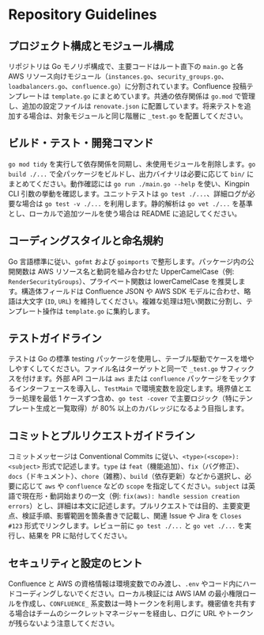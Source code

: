 # Repository Guidelines

## プロジェクト構成とモジュール構成
リポジトリは Go モノリポ構成で、主要コードはルート直下の `main.go` と各 AWS リソース向けモジュール（`instances.go`、`security_groups.go`、`loadbalancers.go`、`confluence.go`）に分割されています。Confluence 投稿テンプレートは `template.go` にまとめています。共通の依存関係は `go.mod` で管理し、追加の設定ファイルは `renovate.json` に配置しています。将来テストを追加する場合は、対象モジュールと同じ階層に `_test.go` を配置してください。

## ビルド・テスト・開発コマンド
`go mod tidy` を実行して依存関係を同期し、未使用モジュールを削除します。`go build ./...` で全パッケージをビルドし、出力バイナリは必要に応じて `bin/` にまとめてください。動作確認には `go run ./main.go --help` を使い、Kingpin CLI 引数の挙動を確認します。ユニットテストは `go test ./...`、詳細ログが必要な場合は `go test -v ./...` を利用します。静的解析は `go vet ./...` を基準とし、ローカルで追加ツールを使う場合は README に追記してください。

## コーディングスタイルと命名規約
Go 言語標準に従い、`gofmt` および `goimports` で整形します。パッケージ内の公開関数は AWS リソース名と動詞を組み合わせた UpperCamelCase（例: `RenderSecurityGroups`）、プライベート関数は lowerCamelCase を推奨します。構造体フィールドは Confluence JSON や AWS SDK モデルに合わせ、略語は大文字 (`ID`, `URL`) を維持してください。複雑な処理は短い関数に分割し、テンプレート操作は `template.go` に集約します。

## テストガイドライン
テストは Go の標準 testing パッケージを使用し、テーブル駆動でケースを増やしやすくしてください。ファイル名はターゲットと同一で `_test.go` サフィックスを付けます。外部 API コールは `aws` または `confluence` パッケージをモックするインターフェースを導入し、`TestMain` で環境変数を設定します。境界値とエラー処理を最低 1 ケースずつ含め、`go test -cover` で主要ロジック（特にテンプレート生成と一覧取得）が 80% 以上のカバレッジになるよう目指します。

## コミットとプルリクエストガイドライン
コミットメッセージは Conventional Commits に従い、`<type>(<scope>): <subject>` 形式で記述します。`type` は `feat`（機能追加）、`fix`（バグ修正）、`docs`（ドキュメント）、`chore`（雑務）、`build`（依存更新）などから選択し、必要に応じて `aws` や `confluence` などの `scope` を指定してください。`subject` は英語で現在形・動詞始まりの一文（例: `fix(aws): handle session creation errors`）とし、詳細は本文に記述します。プルリクエストでは目的、主要変更点、検証手順、影響範囲を箇条書きで記載し、関連 Issue や Jira を `Closes #123` 形式でリンクします。レビュー前に `go test ./...` と `go vet ./...` を実行し、結果を PR に貼付してください。

## セキュリティと設定のヒント
Confluence と AWS の資格情報は環境変数でのみ渡し、`.env` やコード内にハードコーディングしないでください。ローカル検証には AWS IAM の最小権限ロールを作成し、`CONFLUENCE_` 系変数は一時トークンを利用します。機密値を共有する場合はチームのシークレットマネージャーを経由し、ログに URL やトークンが残らないよう注意してください。
